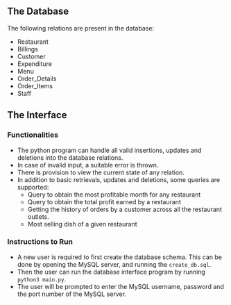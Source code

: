 ## The Database
The following relations are present in the database:
* Restaurant
* Billings
* Customer
* Expenditure
* Menu
* Order_Details
* Order_Items
* Staff

## The Interface
### Functionalities
* The python program can handle all valid insertions, updates and deletions into the database relations.
* In case of invalid input, a suitable error is thrown.
* There is provision to view the current state of any relation.
* In addition to basic retrievals, updates and deletions, some queries are supported:
	* Query to obtain the most profitable month for any restaurant
	* Query to obtain the total profit earned by a restaurant
	* Getting the history of orders by a customer across all the restaurant outlets.
	* Most selling dish of a given restaurant

### Instructions to Run
* A new user is required to first create the database schema. This can be done by opening the MySQL server, and running the ```create_db.sql```.
* Then the user can run the database interface program by running ```python3 main.py```.
* The user will be prompted to enter the MySQL username, password and the port number of the MySQL server.


